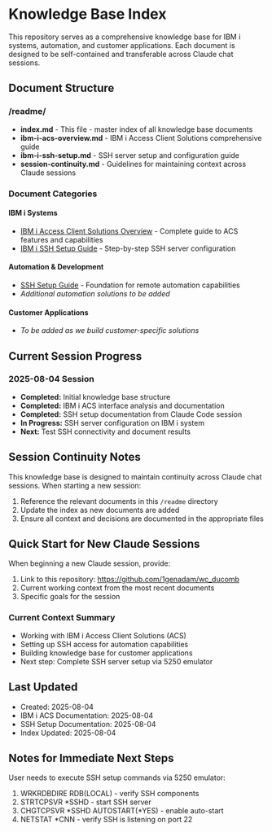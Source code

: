 # Knowledge Base Index

This repository serves as a comprehensive knowledge base for IBM i systems, automation, and customer applications. Each document is designed to be self-contained and transferable across Claude chat sessions.

## Document Structure

### /readme/
- **index.md** - This file - master index of all knowledge base documents
- **ibm-i-acs-overview.md** - IBM i Access Client Solutions comprehensive guide
- **ibm-i-ssh-setup.md** - SSH server setup and configuration guide
- **session-continuity.md** - Guidelines for maintaining context across Claude sessions

### Document Categories

#### IBM i Systems
- [IBM i Access Client Solutions Overview](ibm-i-acs-overview.md) - Complete guide to ACS features and capabilities
- [IBM i SSH Setup Guide](ibm-i-ssh-setup.md) - Step-by-step SSH server configuration

#### Automation & Development
- [SSH Setup Guide](ibm-i-ssh-setup.md) - Foundation for remote automation capabilities
- *Additional automation solutions to be added*

#### Customer Applications
- *To be added as we build customer-specific solutions*

## Current Session Progress

### 2025-08-04 Session
- **Completed:** Initial knowledge base structure
- **Completed:** IBM i ACS interface analysis and documentation  
- **Completed:** SSH setup documentation from Claude Code session
- **In Progress:** SSH server configuration on IBM i system
- **Next:** Test SSH connectivity and document results

## Session Continuity Notes

This knowledge base is designed to maintain continuity across Claude chat sessions. When starting a new session:

1. Reference the relevant documents in this `/readme` directory
2. Update the index as new documents are added
3. Ensure all context and decisions are documented in the appropriate files

## Quick Start for New Claude Sessions

When beginning a new Claude session, provide:
1. Link to this repository: https://github.com/1genadam/wc_ducomb
2. Current working context from the most recent documents
3. Specific goals for the session

### Current Context Summary
- Working with IBM i Access Client Solutions (ACS)
- Setting up SSH access for automation capabilities
- Building knowledge base for customer applications
- Next step: Complete SSH server setup via 5250 emulator

## Last Updated
- Created: 2025-08-04
- IBM i ACS Documentation: 2025-08-04
- SSH Setup Documentation: 2025-08-04
- Index Updated: 2025-08-04

## Notes for Immediate Next Steps
User needs to execute SSH setup commands via 5250 emulator:
1. WRKRDBDIRE RDB(LOCAL) - verify SSH components
2. STRTCPSVR *SSHD - start SSH server
3. CHGTCPSVR *SSHD AUTOSTART(*YES) - enable auto-start
4. NETSTAT *CNN - verify SSH is listening on port 22
